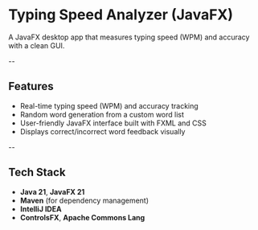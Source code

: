 # Typing Speed Analyzer (JavaFX)

A JavaFX desktop app that measures typing speed (WPM) and accuracy with a clean GUI.

--

## Features
- Real-time typing speed (WPM) and accuracy tracking
- Random word generation from a custom word list
- User-friendly JavaFX interface built with FXML and CSS
- Displays correct/incorrect word feedback visually

--

## Tech Stack
- **Java 21**, **JavaFX 21**
- **Maven** (for dependency management)
- **IntelliJ IDEA**
- **ControlsFX**, **Apache Commons Lang**
